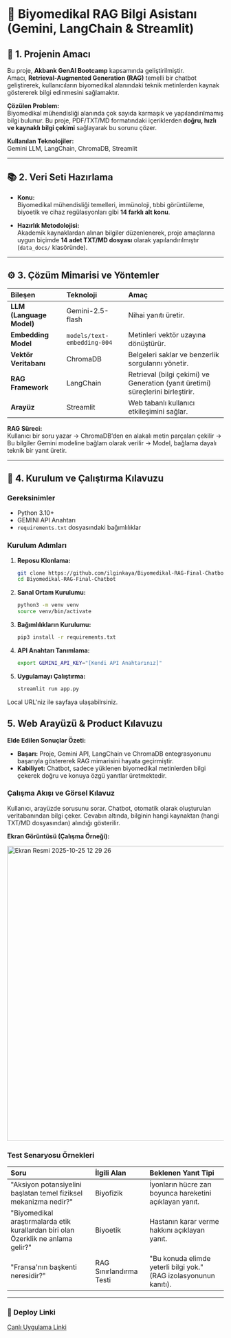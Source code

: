 # 🔬 Biyomedikal RAG Bilgi Asistanı (Gemini, LangChain & Streamlit)

## 📌 1. Projenin Amacı

Bu proje, **Akbank GenAI Bootcamp** kapsamında geliştirilmiştir.  
Amacı, **Retrieval-Augmented Generation (RAG)** temelli bir chatbot geliştirerek, kullanıcıların biyomedikal alanındaki teknik metinlerden kaynak göstererek bilgi edinmesini sağlamaktır.

**Çözülen Problem:**  
Biyomedikal mühendisliği alanında çok sayıda karmaşık ve yapılandırılmamış bilgi bulunur. Bu proje, PDF/TXT/MD formatındaki içeriklerden **doğru, hızlı ve kaynaklı bilgi çekimi** sağlayarak bu sorunu çözer.

**Kullanılan Teknolojiler:**  
Gemini LLM, LangChain, ChromaDB, Streamlit

---

## 📚 2. Veri Seti Hazırlama

- **Konu:**  
  Biyomedikal mühendisliği temelleri, immünoloji, tıbbi görüntüleme, biyoetik ve cihaz regülasyonları gibi **14 farklı alt konu**.
  
- **Hazırlık Metodolojisi:**  
  Akademik kaynaklardan alınan bilgiler düzenlenerek, proje amaçlarına uygun biçimde **14 adet TXT/MD dosyası** olarak yapılandırılmıştır (`data_docs/` klasöründe).

---

## ⚙️ 3. Çözüm Mimarisi ve Yöntemler

| Bileşen | Teknoloji | Amaç |
| :--- | :--- | :--- |
| **LLM (Language Model)** | Gemini-2.5-flash | Nihai yanıtı üretir. |
| **Embedding Model** | `models/text-embedding-004` | Metinleri vektör uzayına dönüştürür. |
| **Vektör Veritabanı** | ChromaDB | Belgeleri saklar ve benzerlik sorgularını yönetir. |
| **RAG Framework** | LangChain | Retrieval (bilgi çekimi) ve Generation (yanıt üretimi) süreçlerini birleştirir. |
| **Arayüz** | Streamlit | Web tabanlı kullanıcı etkileşimini sağlar. |

**RAG Süreci:**  
Kullanıcı bir soru yazar → ChromaDB’den en alakalı metin parçaları çekilir → Bu bilgiler Gemini modeline bağlam olarak verilir → Model, bağlama dayalı teknik bir yanıt üretir.

---

## 🧩 4. Kurulum ve Çalıştırma Kılavuzu

### Gereksinimler
- Python 3.10+
- GEMINI API Anahtarı
- `requirements.txt` dosyasındaki bağımlılıklar

### Kurulum Adımları
1.  **Reposu Klonlama:**
    ```bash
    git clone https://github.com/ilginkaya/Biyomedikal-RAG-Final-Chatbot.git
    cd Biyomedikal-RAG-Final-Chatbot
    ```
2.  **Sanal Ortam Kurulumu:**
    ```bash
    python3 -m venv venv
    source venv/bin/activate
    ```
3.  **Bağımlılıkların Kurulumu:**
    ```bash
    pip3 install -r requirements.txt
    ```
4.  **API Anahtarı Tanımlama:**
    ```bash
    export GEMINI_API_KEY="[Kendi API Anahtarınız]"
    ```
5.  **Uygulamayı Çalıştırma:**
    ```bash
    streamlit run app.py
    ```
Local URL'niz ile sayfaya ulaşabilrsiniz.

## 5. Web Arayüzü & Product Kılavuzu 

**Elde Edilen Sonuçlar Özeti:**

* **Başarı:** Proje, Gemini API, LangChain ve ChromaDB entegrasyonunu başarıyla göstererek RAG mimarisini hayata geçirmiştir.
* **Kabiliyet:** Chatbot, sadece yüklenen biyomedikal metinlerden bilgi çekerek doğru ve konuya özgü yanıtlar üretmektedir.

### Çalışma Akışı ve Görsel Kılavuz
Kullanıcı, arayüzde sorusunu sorar. Chatbot, otomatik olarak oluşturulan veritabanından bilgi çeker. Cevabın altında, bilginin hangi kaynaktan (hangi TXT/MD dosyasından) alındığı gösterilir.

**Ekran Görüntüsü (Çalışma Örneği):**

<img width="1470" height="686" alt="Ekran Resmi 2025-10-25 12 29 26" src="https://github.com/user-attachments/assets/b1b05f38-a8f1-4ed0-8628-79465a2db5c7" />


### Test Senaryosu Örnekleri
| Soru | İlgili Alan | Beklenen Yanıt Tipi |
| :--- | :--- | :--- |
| "Aksiyon potansiyelini başlatan temel fiziksel mekanizma nedir?" | Biyofizik | İyonların hücre zarı boyunca hareketini açıklayan yanıt. |
| "Biyomedikal araştırmalarda etik kurallardan biri olan Özerklik ne anlama gelir?" | Biyoetik | Hastanın karar verme hakkını açıklayan yanıt. |
| "Fransa'nın başkenti neresidir?" | RAG Sınırlandırma Testi | "Bu konuda elimde yeterli bilgi yok." (RAG izolasyonunun kanıtı). |

***

### 🔗 Deploy Linki
[Canlı Uygulama Linki](https://biyomedikal-rag-final-chatbot-gckekrqhzbdrsug3ri8pxj.streamlit.app/)



